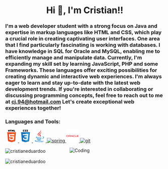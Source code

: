 <h1 align="center">Hi 👋, I'm Cristian!!</h1>
<h3 align="left">I'm a web developer student with a strong focus on Java and expertise in markup languages like HTML and CSS, which play a crucial role in creating captivating user interfaces. One area that I find particularly fascinating is working with databases. I have knowledge in SQL for Oracle and MySQL, enabling me to efficiently manage and manipulate data. Currently, I'm expanding my skill set by learning JavaScript, PHP and some Frameworks. These languages offer exciting possibilities for creating dynamic and interactive web experiences. I'm always eager to learn and stay up-to-date with the latest web development trends. If you're interested in collaborating or discussing programming concepts, feel free to reach out to me at <a href="mailto:cj.94@hotmail.com" target="_blank">cj.94@hotmail.com</a> Let's create exceptional web experiences together!</h3>



<p align="left"></p>

<h3 align="left">Languages and Tools:</h3>
<p align="left"><!--1--><a href="https://www.w3.org/html/" target="_blank" rel="noreferrer"> <img src="https://raw.githubusercontent.com/devicons/devicon/master/icons/html5/html5-original-wordmark.svg" alt="html5" width="40" height="40"/> </a> <!-- 2 --><a href="https://www.w3schools.com/css/" target="_blank" rel="noreferrer"> <img src="https://raw.githubusercontent.com/devicons/devicon/master/icons/css3/css3-original-wordmark.svg" alt="css3" width="40" height="40"/></a><!-- 3 --><a href="https://www.java.com" target="_blank" rel="noreferrer"> <img src="https://raw.githubusercontent.com/devicons/devicon/master/icons/java/java-original.svg" alt="java" width="40" height="40"/> </a><!-- 4 --><a href="https://spring.io/" target="_blank" rel="noreferrer"> <img src="https://www.vectorlogo.zone/logos/springio/springio-icon.svg" alt="spring" width="40" height="40"/> </a><!-- 5 --><a href="https://www.oracle.com/" target="_blank" rel="noreferrer"> <img src="https://raw.githubusercontent.com/devicons/devicon/master/icons/oracle/oracle-original.svg" alt="oracle" width="40" height="40"/> </a><!--6--><a href="https://git-scm.com/" target="_blank" rel="noreferrer"> <img src="https://www.vectorlogo.zone/logos/git-scm/git-scm-icon.svg" alt="git" width="40" height="40"/> </a></p>

<img align="right" alt="Coding" width="300" src="https://media.tenor.com/zn8iyusePtgAAAAC/joy.gif"/> <!--img-->

<p><img align="center" src="https://github-readme-stats.vercel.app/api/top-langs?username=cristianeduardoo&show_icons=true&locale=en&layout=compact" alt="cristianeduardoo" /></p>

<p><img align="center" src="https://github-readme-streak-stats.herokuapp.com/?user=cristianeduardoo&" alt="cristianeduardoo" /></p>


